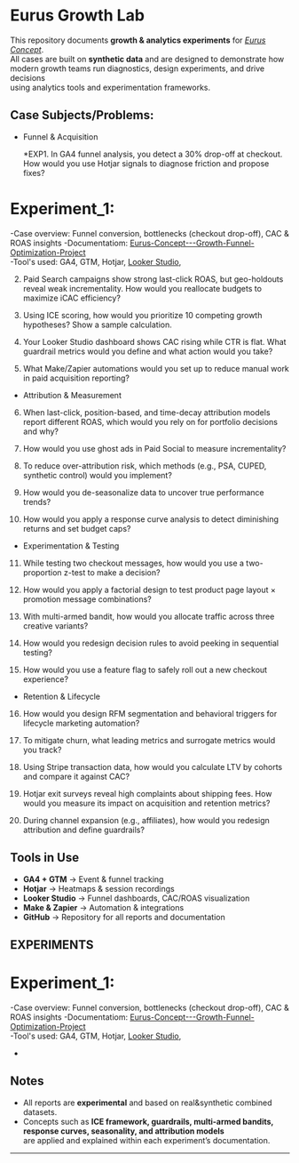 # Eurus Growth Lab

This repository documents **growth & analytics experiments** for *[Eurus Concept](https://eurusconcept.com/)*.  
All cases are built on **synthetic data** and are designed to demonstrate how  
modern growth teams run diagnostics, design experiments, and drive decisions  
using analytics tools and experimentation frameworks.  

## Case Subjects/Problems:

- Funnel & Acquisition

  *EXP1. In GA4 funnel analysis, you detect a 30% drop-off at checkout. How would you use Hotjar signals to diagnose friction and propose fixes?

# Experiment_1:
-Case overview: Funnel conversion, bottlenecks (checkout drop-off), CAC & ROAS insights
-Documentatiom: [Eurus-Concept---Growth-Funnel-Optimization-Project](EXP1/)  
-Tool's used: GA4, GTM, Hotjar, [Looker Studio](https://lookerstudio.google.com/reporting/da2d8565-3fbd-4b12-8324-87f5cf138ba4), 


2. Paid Search campaigns show strong last-click ROAS, but geo-holdouts reveal weak incrementality. How would you reallocate budgets to maximize iCAC efficiency?

3. Using ICE scoring, how would you prioritize 10 competing growth hypotheses? Show a sample calculation.

4. Your Looker Studio dashboard shows CAC rising while CTR is flat. What guardrail metrics would you define and what action would you take?

5. What Make/Zapier automations would you set up to reduce manual work in paid acquisition reporting?

- Attribution & Measurement

6. When last-click, position-based, and time-decay attribution models report different ROAS, which would you rely on for portfolio decisions and why?

7. How would you use ghost ads in Paid Social to measure incrementality?

8. To reduce over-attribution risk, which methods (e.g., PSA, CUPED, synthetic control) would you implement?

9. How would you de-seasonalize data to uncover true performance trends?

10. How would you apply a response curve analysis to detect diminishing returns and set budget caps?

- Experimentation & Testing

11. While testing two checkout messages, how would you use a two-proportion z-test to make a decision?

12. How would you apply a factorial design to test product page layout × promotion message combinations?

13. With multi-armed bandit, how would you allocate traffic across three creative variants?

14. How would you redesign decision rules to avoid peeking in sequential testing?

15. How would you use a feature flag to safely roll out a new checkout experience?

- Retention & Lifecycle

16. How would you design RFM segmentation and behavioral triggers for lifecycle marketing automation?

17. To mitigate churn, what leading metrics and surrogate metrics would you track?

18. Using Stripe transaction data, how would you calculate LTV by cohorts and compare it against CAC?

19. Hotjar exit surveys reveal high complaints about shipping fees. How would you measure its impact on acquisition and retention metrics?

20. During channel expansion (e.g., affiliates), how would you redesign attribution and define guardrails?

## Tools in Use
- **GA4 + GTM** → Event & funnel tracking  
- **Hotjar** → Heatmaps & session recordings  
- **Looker Studio** → Funnel dashboards, CAC/ROAS visualization  
- **Make & Zapier** → Automation & integrations  
- **GitHub** → Repository for all reports and documentation
  

## EXPERIMENTS

# Experiment_1:
-Case overview: Funnel conversion, bottlenecks (checkout drop-off), CAC & ROAS insights
-Documentatiom: [Eurus-Concept---Growth-Funnel-Optimization-Project](EXP1/)  
-Tool's used: GA4, GTM, Hotjar, [Looker Studio](https://lookerstudio.google.com/reporting/da2d8565-3fbd-4b12-8324-87f5cf138ba4), 

- 

## Notes
- All reports are **experimental** and based on real&synthetic combined datasets.  
- Concepts such as **ICE framework, guardrails, multi-armed bandits, response curves, seasonality, and attribution models**  
are applied and explained within each experiment’s documentation.  

---
